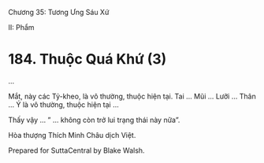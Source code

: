  

Chương 35: Tương Ưng Sáu Xứ

II: Phẩm

# 184\. Thuộc Quá Khứ (3)

…

Mắt, này các Tỷ-kheo, là vô thường, thuộc hiện tại. Tai … Mũi … Lưỡi … Thân … Ý là vô thường, thuộc hiện tại …

Thấy vậy … ” … không còn trở lui trạng thái này nữa”.

Hòa thượng Thích Minh Châu dịch Việt.

Prepared for SuttaCentral by Blake Walsh.
